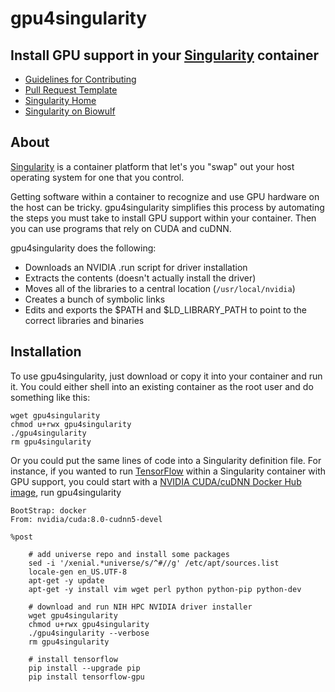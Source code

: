 # <b>gpu4singularity</b> 
## Install GPU support in your [Singularity](http://singularity.lbl.gov/) container 

- [Guidelines for Contributing](.github/CONTRIBUTING)
- [Pull Request Template](.github/PULL_REQUEST_TEMPLATE)
- [Singularity Home](http://singularity.lbl.gov/)
- [Singularity on Biowulf](http://hpc.nih.gov/apps/singularity)

## About

[Singularity](http://singularity.lbl.gov) is a container platform that let's 
you "swap" out your host operating system for one that you control.  

Getting software within a container to recognize and use GPU hardware on the 
host can be tricky.  gpu4singularity simplifies this process by automating the 
steps you must take to install GPU support within your container.  Then you can
use programs that rely on CUDA and cuDNN.

gpu4singularity does the following:

- Downloads an NVIDIA .run script for driver installation 
- Extracts the contents (doesn't actually install the driver)
- Moves all of the libraries to a central location (`/usr/local/nvidia`)
- Creates a bunch of symbolic links
- Edits and exports the $PATH and $LD_LIBRARY_PATH to point to the correct 
libraries and binaries 

## Installation

To use gpu4singularity, just download or copy it into your container and run 
it.  You could either shell into an existing container as the root user and do
something like this:

```
wget gpu4singularity 
chmod u+rwx gpu4singularity
./gpu4singularity
rm gpu4singularity
```

Or you could put the same lines of code into a Singularity definition file. For
instance, if you wanted to run [TensorFlow]() within a Singularity container
with GPU support, you could start with a [NVIDIA CUDA/cuDNN Docker Hub image](), run gpu4singularity 

```
BootStrap: docker
From: nvidia/cuda:8.0-cudnn5-devel

%post

    # add universe repo and install some packages
    sed -i '/xenial.*universe/s/^#//g' /etc/apt/sources.list
    locale-gen en_US.UTF-8
    apt-get -y update
    apt-get -y install vim wget perl python python-pip python-dev

    # download and run NIH HPC NVIDIA driver installer
    wget gpu4singularity 
    chmod u+rwx gpu4singularity
    ./gpu4singularity --verbose
    rm gpu4singularity

    # install tensorflow
    pip install --upgrade pip
    pip install tensorflow-gpu
```


